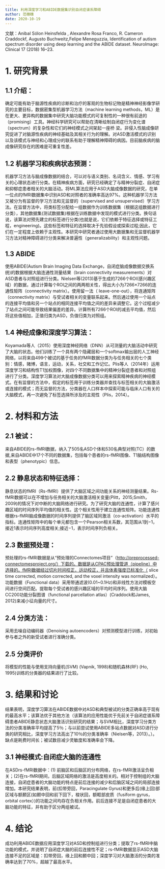 ```yaml
---
title: 利用深度学习和ABIDE数据集识别自闭症谱系障碍
author: 范穗穗
date: 2020-10-19
---
```

文献：Anibal Sólon Heinsfelda , Alexandre Rosa Franco, R. Cameron Craddockf, Augusto Buchweitz,Felipe Meneguzzia, Identification of autism spectrum disorder using deep learning and the ABIDE dataset. NeuroImage: Clinical 17 (2018) 16–23.
# 1. 研究背景
## 1.1 介绍：
确定可能有助于脑源性疾病的诊断和治疗的客观的生物标记物是精神神经影像学研究的主要目标，数据密集型机器学习方法（machine learning methods，ML）是在更大、更异构的数据集中研究大脑功能模式的可复制性的一种很有前途的（promising）工具。神经科学研究可以帮助在清晰绘制自闭症行为变化谱（spectrum）的复杂性和它们的神经模式之间架起一座桥
梁。非侵入性脑成像研究促进了对脑源性疾病的神经基础及其相关行为的理解。对ASD激活模式的识别以及该模式与神经和心理成分的联系有助于理解精神障碍的病因。目前脑疾病的脑成像研究存在的困难是可重复性差。
## 1.2 机器学习和疾病状态预测：
机器学习方法与脑成像数据的结合，可以对与语义类别、名词含义、情感、学习有关的心理状态进行分类。在精神疾病方面，研究已经确定了与精神分裂症、自闭症和抑郁症患者相关的大脑活动。将ML算法应用于ASD大脑成像数据的研究，在单一位点的fMRI数据集中识别ASD和对照者的准确率高达97%。这种机器学习方法又被分为有监督的学习方法和无监督的（supervised and unsupervised）学习方法。在监督方法中，将类标签分配给一组数据作为训练数据集（根据这组数据进行分类），其他数据集(测试数据集)根据在训练数据中发现的模式进行分类。换句话说，该算法对预先建立的标签进行分类(也就是说，它们依赖于特征选择或特征工程，engineering)。这些标签和特征的选择取决于先验假设或探索过程;因此，它们在一定程度上依赖于主观性。本研究中研究者通过使用大数据集和无监督机器学习方法对精神障碍进行分类来解决普遍性（generalizability）和主观性问题。
## 1.3 ABIDE
使用ABIDE(Autism Brain Imaging Data Exchange，自闭症脑成像数据交换系统)的数据根据大脑连通性测量结果（brain connectivity measurements）对ASD患者与对照组进行分类。Nielsen等(2013)基于生成的7266个ROI(感兴趣区域）的数据，通过计算每个ROI之间的两两相关性，得出大小为7266×7266的连通性矩阵（connectivity matrix）。使用留一法（ leave-one-out），将连通矩阵（connectivity matrix）与受试者相关的变量联系起来。然后通过使用一个站点的连接平均值和另一个站点的相同连接平均值之间的差异来调整它。这个过程减少了站点之间可能导致结果偏差的差异。计算所有7266个ROI的减去平均值，然后将这些值相加，正值归类为ASD，负值归类为对照组。
## 1.4 神经成像和深度学习算法：
Koyamada等人（2015）使用深度神经网络（DNN）从可测量的大脑活动中研究了大脑的状态。他们训练了一个具有两个隐藏层和一个softmax输出层的人工神经网络，以将来自499个被试的基于任务的fMRI数据分类为与任务相关的七个类别：情感，赌博，语言，运动，关系，社交和工作记忆。Plis等人（2014年）运用深度学习和结构性T1加权图像，对四个不同数据集中的精神分裂症患者和对照组进行了分类。深度学习算法对大脑成像数据分类可以用来探索精神疾病的神经模式。在有监督的方法中，假定的标签用于训练分类器并查找与标签相关的大脑激活或连接的模式；而无监督的方法，分类器在人口样本中探索可能与临床人口有关的大脑模式，再一次避免了标签选择所涉及的主观性（Plis，2014）。
# 2. 材料和方法
## 2.1 被试：
来自ABIDE的rs-fMRI数据，纳入了505名ASD个体和530名典型对照(TC）的数据,来自ABIDE中17个不同的数据集，包括每个患者的rs-fMRI图像、T1脑结构图像和表型（phenotypic）信息。
## 2.2 静息状态和特征选择：
静息状态的fMRI（Rs-fMRI）提供了大脑区域之间功能关系的神经测量结果。Rs-fMRI数据可以在不增加与任务相关的大脑激活相关变量(Plitt，2015;Smith，2009)的情况下对中断的大脑网络进行研究。为了研究大脑的连通性，计算了感兴趣区域的时间序列平均值的相关性。这个相关性用于建立连通性矩阵。功能连通性根据rs-fMRI脑成像数据的时间序列提供了脑区域同激活（co-activation）水平的指标。连通性矩阵中的每个单元都包含一个Pearson相关系数，其范围从1到−1，接近1表示时间序列高度相关;接近−1，表示时间序列负相关。
## 2.3 数据预处理：
预处理的rs-fMRI数据是从“预处理的Connectomes项目”（http://preprocessed-connectomesproject.org/）下载的。数据是从CPAC预处理管道（pipeline）中选择的。fMRI数据经过切片时间校正，运动校正，并且体素强度已标准化（ slice time corrected, motion corrected, and the voxel intensity was normalized）。功能数据（Functional data）采用带通滤波(0.01~0.1Hz)和非线性方法对模板空间进行空间匹配。提取每个受试者的感兴趣区域的平均时间序列。使用大脑CC200功能分裂图谱（functional parcellation atlas）(Craddock和James, 2012)来减小征向量的尺寸。
## 2.4 分类方法：
采用去噪自动编码器（Denoising autoencoders）对预测模型进行训练，对初始参与者之外的新受试者进行准确分类。
## 2.5 分类评价
将模型的性能与使用支持向量机(SVM) (Vapnik, 1998)和随机森林(RF) (Ho, 1995)训练的分类器的结果进行了比较。
# 3. 结果和讨论
结果表明，深度学习算法在ABIDE数据中对ASD和典型被试的分类正确率高于现有的最高水平；该算法优于其他方法（该算法的应用性能优于先前关于自闭症谱系障碍患者ABIDE静息状态大脑激活识别研究的结果；与SVM相比，深度学习分类方法的分类准确率平均提高了5％；与以前尝试使用ABIDE多站点数据对ASD进行分类的研究相比，深度学习方法高出了10％的分类准确率（Nielsen等，2013）。）。缺点是耗费时间长；被试数目减少灵敏度和准确率会下降。
## 3.1 神经模式:自闭症大脑的连通性
在ASDrs-fMRI数据中：(1) 前脑区和后脑区的分布网络，在rs-fMRI激活呈负相关；(2)在rs-fMRI期间，后脑区域网络的激活是高度相关的。相对于控制组的大脑连接，自闭症患者的大脑功能的特点是前后连接的减少和后脑区域之间的局部连接增加。本研究结果表明，前(扣带旁回，Paracingulate Gyrus)和更多后(缘上回)部区域与额颞区(如颞中回和前下回下，梭状回，额眶部皮质（fusiform gyrus， orbital cortex）)的功能之间均存在负相关作用。前后连接不足是自闭症患者的大脑功能的特征，并有助于区分两组被试。
# 4. 结论
成功利用ABIDE数据应用深度学习对ASD和控制组进行分类；提取了rs-fMRI中脑功能的模式，并说明了自闭症大脑的前后连接性不足；rs-fMRI数据显示ASD大脑连接不足的区域是：扣带旁回，缘上回和颞中回；深度学习对大脑激活的分类的准确率达到了70%，超越了最高水平。
